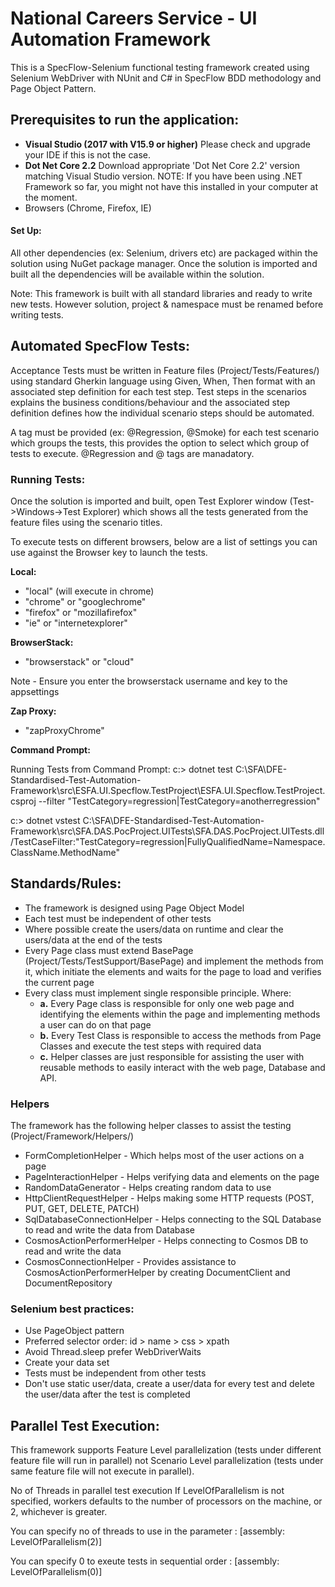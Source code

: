 # National Careers Service - UI Automation Framework
This is a SpecFlow-Selenium functional testing framework created using Selenium WebDriver with NUnit and C# in SpecFlow BDD methodology and Page Object Pattern.

## Prerequisites to run the application:
* **Visual Studio (2017 with V15.9 or higher)** Please check and upgrade your IDE if this is not the case.
* **Dot Net Core 2.2** Download appropriate 'Dot Net Core 2.2' version matching Visual Studio version. NOTE: If you have been using .NET Framework so far, you might not have this installed in your computer at the moment.
* Browsers (Chrome, Firefox, IE)

#### Set Up:
All other dependencies (ex: Selenium, drivers etc) are packaged within the solution using NuGet package manager. Once the solution is imported and built all the dependencies will be available within the solution.

Note: This framework is built with all standard libraries and ready to write new tests. However solution, project & namespace must be renamed before writing tests.

## Automated SpecFlow Tests:
Acceptance Tests must be written in Feature files (Project/Tests/Features/) using standard Gherkin language using Given, When, Then format with an associated step definition for each test step. Test steps in the scenarios explains the business conditions/behaviour and the associated step definition defines how the individual scenario steps should be automated.

A tag must be provided (ex: @Regression, @Smoke) for each test scenario which groups the tests, this provides the option to select which group of tests to execute. @Regression and @ tags are manadatory.

### Running Tests:
Once the solution is imported and built, open Test Explorer window (Test->Windows->Test Explorer) which shows all the tests generated from the feature files using the scenario titles.

To execute tests on different browsers, below are a list of settings you can use against the Browser key to launch the tests. 

**Local:**
* "local" (will execute in chrome) 
* "chrome" or "googlechrome"
* "firefox" or "mozillafirefox"
* "ie" or "internetexplorer"

**BrowserStack:**
* "browserstack" or "cloud"

Note - Ensure you enter the browserstack username and key to the appsettings

**Zap Proxy:**
* "zapProxyChrome"

**Command Prompt:**

Running Tests from Command Prompt:
c:\> dotnet test C:\SFA\DFE-Standardised-Test-Automation-Framework\src\ESFA.UI.Specflow.TestProject\ESFA.UI.Specflow.TestProject.csproj --filter "TestCategory=regression|TestCategory=anotherregression"

c:\> dotnet vstest C:\SFA\DFE-Standardised-Test-Automation-Framework\src\SFA.DAS.PocProject.UITests\SFA.DAS.PocProject.UITests.dll /TestCaseFilter:"TestCategory=regression|FullyQualifiedName=Namespace.ClassName.MethodName"

## Standards/Rules:
* The framework is designed using Page Object Model
* Each test must be independent of other tests
* Where possible create the users/data on runtime and clear the users/data at the end of the tests
* Every Page class must extend BasePage (Project/Tests/TestSupport/BasePage) and implement the methods from it, which initiate the elements and waits for the page to load and verifies the current page
* Every class must implement single responsible principle. Where:
     * **a.** Every Page class is responsible for only one web page and identifying the elements within the page and implementing methods a user can do on that page 
     * **b.** Every Test Class is responsible to access the methods from Page Classes and execute the test steps with required data 
     * **c.** Helper classes are just responsible for assisting the user with reusable methods to easily interact with the web page, Database and API.

### Helpers

The framework has the following helper classes to assist the testing (Project/Framework/Helpers/)

* FormCompletionHelper - Which helps most of the user actions on a page
* PageInteractionHelper - Helps verifying data and elements on the page
* RandomDataGenerator - Helps creating random data to use
* HttpClientRequestHelper - Helps making some HTTP requests (POST, PUT, GET, DELETE, PATCH)
* SqlDatabaseConnectionHelper - Helps connecting to the SQL Database to read and write the data from Database
* CosmosActionPerformerHelper - Helps connecting to Cosmos DB to read and write the data
* CosmosConnectionHelper - Provides assistance to CosmosActionPerformerHelper by creating DocumentClient and DocumentRepository
### Selenium best practices:
* Use PageObject pattern
* Preferred selector order: id > name > css > xpath
* Avoid Thread.sleep prefer WebDriverWaits
* Create your data set
* Tests must be independent from other tests
* Don't use static user/data, create a user/data for every test and delete the user/data after the test is completed

## Parallel Test Execution:

This framework supports Feature Level parallelization (tests under different feature file will run in parallel) not Scenario Level parallelization (tests under same feature file will not execute in parallel).

No of Threads in parallel test execution
If LevelOfParallelism is not specified, workers defaults to the number of processors on the machine, or 2, whichever is greater.

You can specify no of threads to use in the parameter : [assembly: LevelOfParallelism(2)]

You can specify 0 to exeute tests in sequential order : [assembly: LevelOfParallelism(0)]

